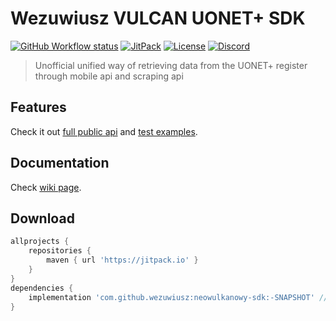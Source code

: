 # Wezuwiusz VULCAN UONET+ SDK

[![GitHub Workflow status](https://img.shields.io/github/actions/workflow/status/wulkanowy/sdk/test.yml?branch=master&style=flat-square)](https://github.com/wulkanowy/sdk/actions)
[![JitPack](https://img.shields.io/jitpack/v/wulkanowy/sdk.svg?style=flat-square)](https://jitpack.io/#wulkanowy/sdk)
[![License](https://img.shields.io/github/license/wulkanowy/sdk.svg?style=flat-square)](https://github.com/wulkanowy/sdk)
[![Discord](https://img.shields.io/discord/390889354199040011.svg?style=flat-square)](https://discord.gg/vccAQBr)

> Unofficial unified way of retrieving data from the UONET+ register through mobile api and scraping api

## Features

Check it out [full public api](https://github.com/wulkanowy/sdk/blob/master/sdk/src/main/kotlin/io/github/wulkanowy/sdk/Sdk.kt)
and [test examples](https://github.com/wulkanowy/sdk/blob/master/sdk/src/test/kotlin/io/github/wulkanowy/sdk/SdkRemoteTest.kt).

## Documentation

Check [wiki page](https://github.com/wulkanowy/sdk/wiki).

## Download

```gradle
allprojects {
    repositories {
        maven { url 'https://jitpack.io' }
    }
}
dependencies {
    implementation 'com.github.wezuwiusz:neowulkanowy-sdk:-SNAPSHOT' // lub inna wersja
}
```
